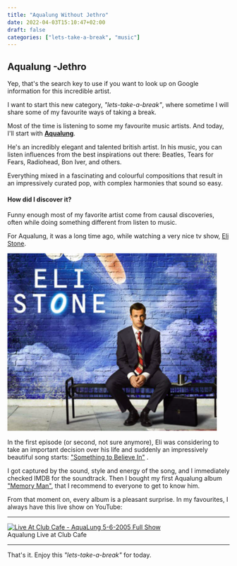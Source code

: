 ```yaml
---
title: "Aqualung Without Jethro"
date: 2022-04-03T15:10:47+02:00
draft: false
categories: ["lets-take-a-break", "music"]
---
```


## Aqualung -Jethro

Yep, that's the search key to use if you want to look up on Google information for this incredible artist.

I want to start this new category, _"lets-take-a-break"_, where sometime I will share some of my favourite ways of taking
a break.

Most of the time is listening to some my favourite music artists. And today, I'll start
with **[Aqualung](https://music.apple.com/us/artist/aqualung/14127688)**.

He's an incredibly elegant and talented british artist. In his music, you can listen influences from the best
inspirations out there: Beatles, Tears for Fears, Radiohead, Bon Iver, and others. 

Everything mixed in a fascinating and colourful
compositions that result in an impressively curated pop, with complex harmonies that sound so easy.

#### How did I discover it?

Funny enough most of my favorite artist come from causal discoveries, often while doing something different from listen
to music.

For Aqualung, it was a long time ago, while watching a very nice tv show, [Eli Stone](https://www.imdb.com/title/tt0892535/).

![Eli Stone](eli-stone.png)

In the first episode (or second, not sure anymore), Eli was considering to take an important decision over his life and
suddenly an impressively beautiful song starts: ["Something to Believe In"](https://www.youtube.com/watch?v=m3s79fqELSg)
.

I got captured by the sound, style and energy of the song, and I immediately checked IMDB for the soundtrack. Then I
bought my first Aqualung album ["Memory Man"](https://en.wikipedia.org/wiki/Memory_Man_(album)), that I recommend to 
everyone to get to know him.

From that moment on, every album is a pleasant surprise. In my favourites, I always have this live show on YouTube:

----
[![Live At Club Cafe - AquaLung 5-6-2005 Full Show](http://img.youtube.com/vi/oetQ4pB2wH4/0.jpg)](http://www.youtube.com/watch?v=oetQ4pB2wH4 "Live At Club Cafe - AquaLung 5-6-2005 Full Show")  
Aqualung Live at Club Cafe

----

That's it. Enjoy this _"lets-take-a-break"_ for today.